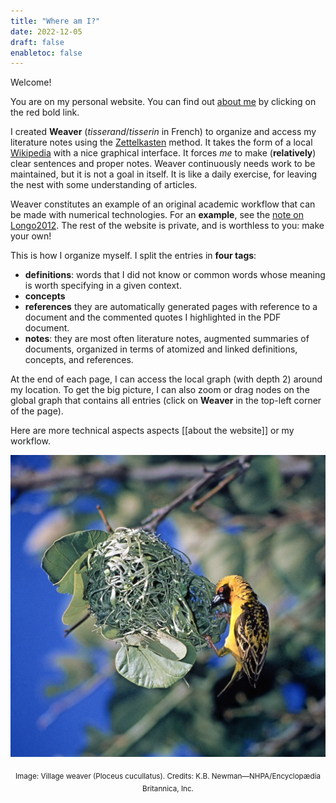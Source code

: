 ```yaml
---
title: "Where am I?"
date: 2022-12-05
draft: false
enabletoc: false
---
```


Welcome!

You are on my personal website. You can find out [about me](Anton%20Robert.md) by clicking on the red bold link.

I created **Weaver** (*tisserand*/*tisserin* in French) to organize and access my literature notes using the [Zettelkasten](https://en.wikipedia.org/wiki/Zettelkasten) method. 
It takes the form of a local [Wikipedia](https://en.wikipedia.org/wiki/Main_Page) with a nice graphical interface. 
It forces *me* to make (**relatively**) clear sentences and proper notes.
Weaver continuously needs work to be maintained, but it is not a goal in itself.
It is like a daily exercise, for leaving the nest with some understanding of articles.

Weaver constitutes an example of an original academic workflow that can be made with numerical technologies. 
For an **example**, see the [note on Longo2012](note/note%20on%20Longo2012.md). The rest of the website is private, and is worthless to you: make your own!

This is how I organize myself. I split the entries in **four tags**:
- **definitions**: words that I did not know or common words whose meaning is worth specifying in a given context. 
- **concepts**
- **references** they are automatically generated pages with reference to a document and the commented quotes I highlighted in the PDF document. 
- **notes**: they are most often literature notes, augmented summaries of documents, organized in terms of atomized and linked definitions, concepts, and references. 

At the end of each page, I can access the local graph (with depth 2) around my location.
To get the big picture, I can also zoom or drag nodes on the global graph that contains all entries (click on **Weaver** in the top-left corner of the page). 

Here are more technical aspects aspects [[about the website]] or my workflow. 

![](images/weaver.png)
<p style="text-align: center;"> <sub> Image: Village weaver (Ploceus cucullatus). Credits: K.B. Newman—NHPA/Encyclopædia Britannica, Inc. </sub></p>

